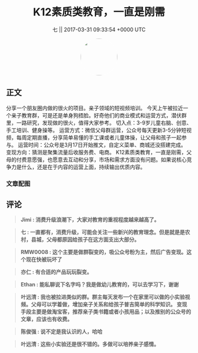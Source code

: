 <h1 align="center">K12素质类教育，一直是刚需</h1>




<p align="center">
    <a>七 || 2017-03-31 09:33:54 &#43;0000 UTC</a>
</p>

<div align="center">
    <img src="https://images.zsxq.com/Fn2e8mr72oMF4CsqRvyhfP9mAOc7?e=1590940799&amp;token=kIxbL07-8jAj8w1n4s9zv64FuZZNEATmlU_Vm6zD:9DUgfQvZB5tdoohVA6eojXGzTEA=" width="100" height="100" style="border:1px solid;border-radius:50%; color:#ffffff"/>
</div>




## 正文

<div>
分享一个朋友圈内做的很火的项目。亲子领域的短视频培训。
今天上午被拉近一个亲子教育群，可是还是单身狗捂脸。好奇他们的商业模式和运营方式，潜伏群里，一路研究，发现做的很火，值得大家参考。
切入点：3-9岁儿童右脑、创意、手工培训、健身操等。
运营方式：微信父母群运营，公众号每天更新3-5分钟短视频，每周定期直播，分享简单易懂的手工课或者儿童体操，让父母和孩子一起参与。
运营时间：公众号是3月17日开始推文，自定义菜单、商城还没搭建完成。
变现方向：猜测是聚集流量后收服务费、电商。
K12素质类教育，一直是刚需，父母的付费意愿强，也愿意去互动和分享，市场和需求方面没有问题。如果说核心竞争力是什么，还是在于内容的运营上面，持续输出优质内容。
</div>

### 文章配图

<div class="image" align="center">

</div>


## 评论

<div align="left">
<div>

<blockquote >
<span> <strong>Jimi : 消费升级浪潮下，大家对教育的重视程度越来越高了。 </strong></span>
</blockquote>

<blockquote >
<span> <strong>七 : 一直都有，消费升级，可能会关注一些新兴的教育理念。但是就是是农村，县城，父母都原因给孩子在这方面支出大部分。 </strong></span>
</blockquote>

<blockquote >
<span> <strong>RMW0008 : 这个主要是做群裂变的，吸公众号粉为主，然后广告变现。这个现在快被玩坏了 </strong></span>
</blockquote>

<blockquote >
<span> <strong>亦仁 : 有合适的产品玩玩裂变。 </strong></span>
</blockquote>

<blockquote >
<span> <strong>Ethan : 能私聊说下名字吗？我是做幼儿教育的，可以去学习下，谢谢 </strong></span>
</blockquote>

<blockquote >
<span> <strong>叶远清 : 我也被拉进类似的群。群主每天发布一个在家里可以做的小实验视频。父母可以学着做，增加亲子关系和给孩子普吉简单的科学知识。
变现手段主要是做淘宝客，推荐亲子类书籍或者小孩用品；以及推别的公众号的文章，应该也有收费。 </strong></span>
</blockquote>

<blockquote >
<span> <strong>陈俊强 : 说不定是我认识的人，哈哈 </strong></span>
</blockquote>

<blockquote >
<span> <strong>叶远清 : 这些小实验还是很不错的。多做可以培养亲子感情。 </strong></span>
</blockquote>

</div>
</div>